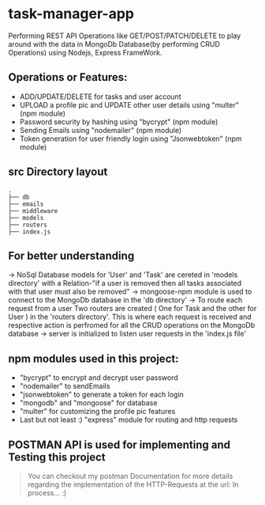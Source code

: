 # task-manager-app
Performing REST API Operations like GET/POST/PATCH/DELETE to play around with the data in MongoDb Database(by performing CRUD Operations) using Nodejs, Express FrameWork.

## Operations or Features:
- ADD/UPDATE/DELETE for tasks and user account
- UPLOAD a profile pic and UPDATE other user details  using "multer"       (npm module)
- Password security by hashing                        using "bycrypt"      (npm module)
- Sending Emails                                      using "nodemailer"   (npm module)
- Token generation for user friendly login            using "Jsonwebtoken" (npm module)

## src Directory layout
    .
    ├── db
    ├── emails
    ├── middleware
    ├── models
    ├── routers
    ├── index.js

## For better understanding
-> NoSql Database models for 'User' and 'Task' are cereted in 'models directory' with a Relation-"if a user is removed then all tasks associated with that user must also be removed"
-> mongoose-npm module is used to connect to the MongoDb database in the 'db directory'
-> To route each request from a user Two routers are created ( One for Task and the other for User ) in the 'routers directory'. This is where each request is received and respective action is perfromed for all the CRUD operations on the MongoDb database
-> server is initialized to listen user requests in the 'index.js file'

## npm modules used in this project:
- "bycrypt" to encrypt and decrypt user password
- "nodemailer" to sendEmails
- "jsonwebtoken" to generate a token for each login
- "mongodb" and "mongoose" for database
- "multer" for customizing the profile pic features
- Last but not least :) "express" module for routing and http requests

## POSTMAN API is used for implementing and Testing this project
> You can checkout my postman Documentation for more details regarding the implementation of the HTTP-Requests at the url: In process...  :)
